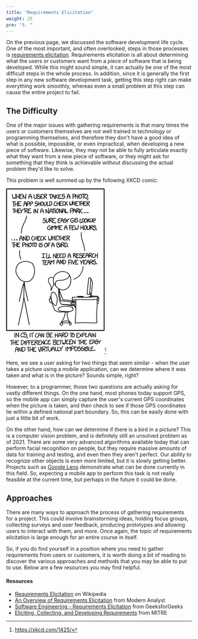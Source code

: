 ```yaml
---
title: "Requirements Elicitation"
weight: 25
pre: "5. "
---
```


On the previous page, we discussed the software development life cycle. One of the most important, and often overlooked, steps in those processes is [requirements elicitation](https://en.wikipedia.org/wiki/Requirements_elicitation). Requirements elicitation is all about determining what the users or customers want from a piece of software that is being developed. While this might sound simple, it can actually be one of the most difficult steps in the whole process. In addition, since it is generally the first step in any new software development task, getting this step right can make everything work smoothly, whereas even a small problem at this step can cause the entire project to fail. 

## The Difficulty

One of the major issues with gathering requirements is that many times the users or customers themselves are not well trained in technology or programming themselves, and therefore they don't have a good idea of what is possible, impossible, or even impractical, when developing a new piece of software. Likewise, they may not be able to fully articulate exactly what they want from a new piece of software, or they might ask for something that they think is achievable without discussing the actual problem they'd like to solve.

This problem is well summed up by the following XKCD comic:

![XKCD 1425: Tasks](/images/20/tasks.png)[^1]

[^1]: https://xkcd.com/1425/

Here, we see a user asking for two things that seem similar - when the user takes a picture using a mobile application, can we determine where it was taken and what is in the picture? Sounds simple, right? 

However, to a programmer, those two questions are actually asking for vastly different things. On the one hand, most phones today support GPS, so the mobile app can simply capture the user's current GPS coordinates when the picture is taken, and then check to see if those GPS coordinates lie within a defined national part boundary. So, this can be easily done with just a little bit of work.

On the other hand, how can we determine if there is a bird in a picture? This is a computer vision problem, and is definitely still an unsolved problem as of 2021. There are some very advanced algorithms available today that can perform facial recognition on people, but they require massive amounts of data for training and testing, and even then they aren't perfect. Our ability to recognize other objects is even more limited, but it is slowly getting better. Projects such as [Google Lens](https://lens.google.com/) demonstrate what can be done currently in this field. So, expecting a mobile app to perform this task is not really feasible at the current time, but perhaps in the future it could be done.

## Approaches

There are many ways to approach the process of gathering requirements for a project. This could involve brainstorming ideas, holding focus groups, collecting surveys and user feedback, producing prototypes and allowing users to interact with them, and more. Once again, the topic of requirements elicitation is large enough for an entire course in itself.

So, if you do find yourself in a position where you need to gather requirements from users or customers, it is worth doing a bit of reading to discover the various approaches and methods that you may be able to put to use. Below are a few resources you may find helpful.

#### Resources

* [Requirements Elicitation](https://en.wikipedia.org/wiki/Requirements_elicitation) on Wikipedia
* [An Overview of Requirements Elicitation](https://www.modernanalyst.com/Resources/Articles/tabid/115/ID/1427/An-Overview-of-Requirements-Elicitation.aspx) from Modern Analyst
* [Software Engineering - Requirements Elicitation](https://www.geeksforgeeks.org/software-engineering-requirements-elicitation/) from GeeksforGeeks
* [Eliciting, Collecting, and Developing Requirements](https://www.mitre.org/publications/systems-engineering-guide/se-lifecycle-building-blocks/requirements-engineering/eliciting-collecting-and-developing-requirements) from MITRE
